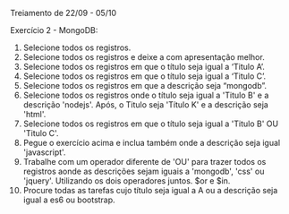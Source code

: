 Treiamento de 22/09 - 05/10

Exercício 2 - MongoDB: 


1.	Selecione todos os registros.
2.	Selecione todos os registros e deixe a com apresentação melhor.
3.	Selecione todos os registros em que o título seja igual a ‘Titulo A’.
4.	Selecione todos os registros em que o título seja igual a ‘Titulo C’.
5.	Selecione todos os registros em que a descrição seja “mongodb”.
6.	Selecione todos os registros onde o título seja igual a 'Titulo B' e a descrição 'nodejs'. Após, o Titulo seja 'Título K' e a descrição seja 'html'.
7.	Selecione todos os registros em que o título seja igual a 'Titulo B' OU 'Titulo C'.
8.	Pegue o exercício acima e inclua também onde a descrição seja igual 'javascript'.
9.	Trabalhe com um operador diferente de 'OU' para trazer todos os registros aonde as descrições sejam iguais a 'mongodb', 'css' ou 'jquery'.
Utilizando os dois operadores juntos. $or e $in.
10.	Procure todas as tarefas cujo título seja igual a A ou a descrição seja igual a es6 ou bootstrap.
